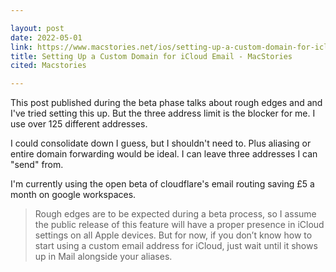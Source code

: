 ```yaml
---

layout: post
date: 2022-05-01
link: https://www.macstories.net/ios/setting-up-a-custom-domain-for-icloud-email/
title: Setting Up a Custom Domain for iCloud Email - MacStories
cited: Macstories

---
```


This post published during the beta phase talks about rough edges and and I've tried setting this up. But the three address limit is the blocker for me. I use over 125 different addresses. 

I could consolidate down I guess, but I shouldn't need to. Plus aliasing or entire domain forwarding would be ideal. I can leave three addresses I can "send" from.

I'm currently using the open beta of cloudflare's email routing saving £5 a month on google workspaces. 

> Rough edges are to be expected during a beta process, so I assume the public release of this feature will have a proper presence in iCloud settings on all Apple devices. But for now, if you don’t know how to start using a custom email address for iCloud, just wait until it shows up in Mail alongside your aliases.
